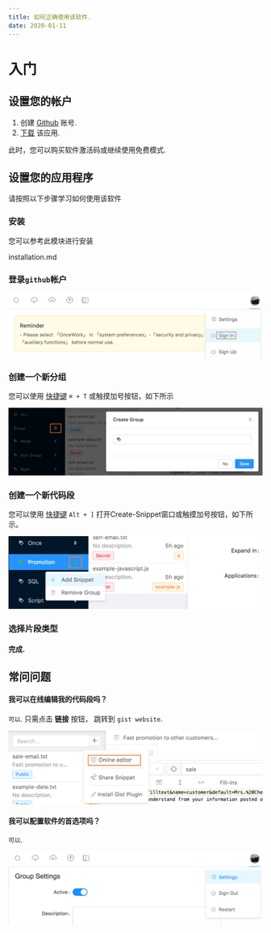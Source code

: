```yaml
---
title: 如何正确使用该软件.
date: 2020-01-11
---
```


# 入门

## 设置您的帐户

1. 创建 [Github](https://github.com/join?source=experiment-header-dropdowns-home) 账号.
2. [下载](https://github.com/oncework/codeexpander/releases) 该应用. 

此时，您可以购买软件激活码或继续使用免费模式.

## 设置您的应用程序

请按照以下步骤学习如何使用该软件

### 安装

您可以参考此模块进行安装

installation.md

### 登录`github`帐户

![](./img/usage-login.png)

### 创建一个新分组

您可以使用 [快捷键](../support/reference/shortcut.md) `⌘ + T` 或触摸加号按钮，如下所示

![](./img/usage-group.png)

### 创建一个新代码段

您可以使用 [快捷键](../support/reference/shortcut.md) `Alt + ]` 打开Create-Snippet窗口或触摸加号按钮，如下所示。

![](./img/usage-snippet.png)

### 选择片段类型

#### 完成.

## 常问问题

#### 我可以在线编辑我的代码段吗？

`可以`. 只需点击 **链接** 按钮， 跳转到 `gist website`.

![](./img/usage-edit-online.png)

#### 我可以配置软件的首选项吗？

`可以`.

![](./img/usage-settings.png)

